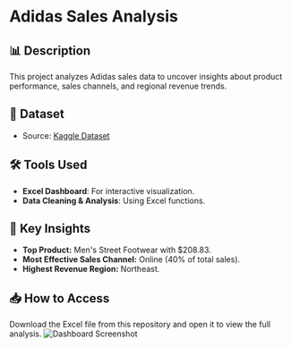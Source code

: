 # Adidas Sales Analysis

## 📊 Description
This project analyzes Adidas sales data to uncover insights about product performance, sales channels, and regional revenue trends.

## 📂 Dataset
- Source: [Kaggle Dataset](https://www.kaggle.com/datasets/heemalichaudhari/adidas-sales-dataset)

## 🛠️ Tools Used
- **Excel Dashboard**: For interactive visualization.
- **Data Cleaning & Analysis**: Using Excel functions.

## 🔑 Key Insights
- **Top Product:** Men's Street Footwear with $208.83.
- **Most Effective Sales Channel:** Online (40% of total sales).
- **Highest Revenue Region:** Northeast.

## 📥 How to Access
Download the Excel file from this repository and open it to view the full analysis.
![Dashboard Screenshot](path/to/image.png)

